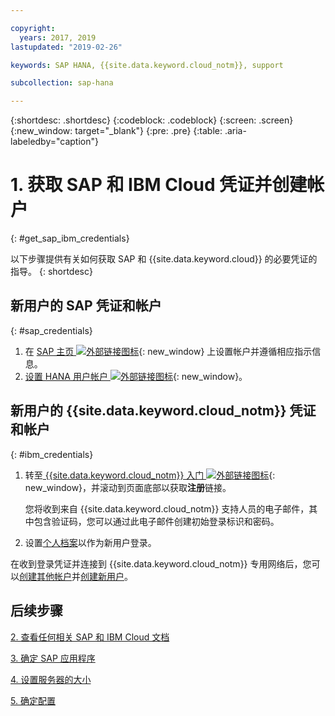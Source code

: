 ```yaml
---

copyright:
  years: 2017, 2019
lastupdated: "2019-02-26"

keywords: SAP HANA, {{site.data.keyword.cloud_notm}}, support

subcollection: sap-hana

---
```


{:shortdesc: .shortdesc}
{:codeblock: .codeblock}
{:screen: .screen}
{:new_window: target="_blank"}
{:pre: .pre}
{:table: .aria-labeledby="caption"}


# 1. 获取 SAP 和 IBM Cloud 凭证并创建帐户
{: #get_sap_ibm_credentials}

以下步骤提供有关如何获取 SAP 和 {{site.data.keyword.cloud}} 的必要凭证的指导。
{: shortdesc}

## 新用户的 SAP 凭证和帐户
{: #sap_credentials}

1. 在 [SAP 主页 ![外部链接图标](../icons/launch-glyph.svg "外部链接图标")](https://www.sap.com/){: new_window} 上设置帐户并遵循相应指示信息。
2. [设置 HANA 用户帐户 ![外部链接图标](../icons/launch-glyph.svg "外部链接图标")](https://help.sap.com/viewer/6b94445c94ae495c83a19646e7c3fd56/2.0.00/en-US/c0555f0bbb5710148faabb0a6e35c457){: new_window}。

## 新用户的 {{site.data.keyword.cloud_notm}} 凭证和帐户
{: #ibm_credentials}

1. 转至[ {{site.data.keyword.cloud_notm}} 入门 ![外部链接图标](../icons/launch-glyph.svg "外部链接图标")](https://www.ibm.com/cloud/get-started){: new_window}，并滚动到页面底部以获取**注册**链接。

   您将收到来自 {{site.data.keyword.cloud_notm}} 支持人员的电子邮件，其中包含验证码，您可以通过此电子邮件创建初始登录标识和密码。

2. 设置[个人档案](/docs/account?topic=account-usersettings#profile-photo)以作为新用户登录。

在收到登录凭证并连接到 {{site.data.keyword.cloud_notm}} 专用网络后，您可以[创建其他帐户](/docs/customer-portal?topic=customer-portal-getting-started#getting-started)并[创建新用户](/docs/customer-portal?topic=customer-portal-getting-started#users-permissions)。

## 后续步骤

  [2. 查看任何相关 SAP 和 IBM Cloud 文档](/docs/infrastructure/sap-hana?topic=sap-hana-review_doc#review_doc)

  [3. 确定 SAP 应用程序](/docs/infrastructure/sap-hana?topic=sap-hana-3-determining-your-sap-applications#3-determining-your-sap-applications)

  [4. 设置服务器的大小](/docs/infrastructure/sap-hana?topic=sap-hana-size_the_server#size_the_server)

  [5. 确定配置](/docs/infrastructure/sap-hana?topic=sap-hana-determine_configuration#determine_configuration)
